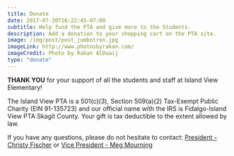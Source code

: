 ```yaml
---
title: Donate
date: 2017-07-30T16:22:45-07:00
subtitle: Help fund the PTA and give more to the Students.
description: Add a donation to your shopping cart on the PTA site.
image: /img/post/post_jumbotron.jpg
imageLink: http://www.photosbyrakan.com/
imageCredit: Photo by Rakan AlDuaij
type: "donate"
---
```

**THANK YOU** for your support of all the students and staff at Island View Elementary!

The Island View PTA is a 501\(c)(3), Section 509(a)(2) Tax-Exempt Public Charity (EIN 91-135723) and our official name with the IRS is Fidalgo-Island View PTA Skagit County.  Your gift is tax deductible to the extent allowed by law.

If you have any questions, please do not hesitate to contact: 
[President - Christy Fischer](mailto:president@islandviewpta.org) or [Vice President - Meg Mourning](mailto:vicepresident@islandviewpta.org)